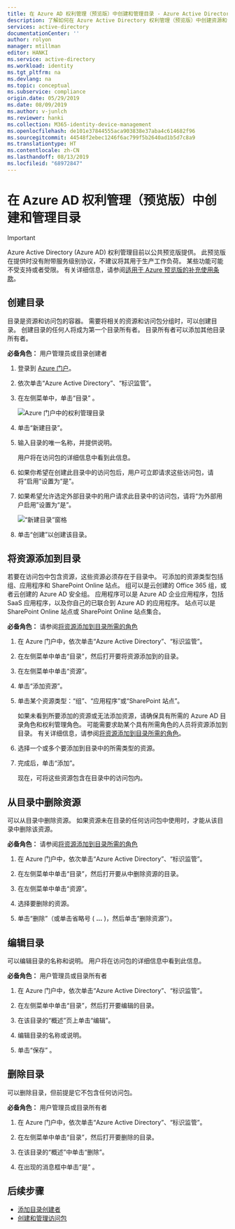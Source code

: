 ```yaml
---
title: 在 Azure AD 权利管理（预览版）中创建和管理目录 - Azure Active Directory
description: 了解如何在 Azure Active Directory 权利管理（预览版）中创建资源和访问包的新容器。
services: active-directory
documentationCenter: ''
author: rolyon
manager: mtillman
editor: HANKI
ms.service: active-directory
ms.workload: identity
ms.tgt_pltfrm: na
ms.devlang: na
ms.topic: conceptual
ms.subservice: compliance
origin.date: 05/29/2019
ms.date: 08/09/2019
ms.author: v-junlch
ms.reviewer: hanki
ms.collection: M365-identity-device-management
ms.openlocfilehash: de101e37844555aca903838e37aba4c614682f96
ms.sourcegitcommit: 44548f2ebec1246f6ac799f5b2640ad1b5d7c8a9
ms.translationtype: HT
ms.contentlocale: zh-CN
ms.lasthandoff: 08/13/2019
ms.locfileid: "68972847"
---
```

# <a name="create-and-manage-a-catalog-in-azure-ad-entitlement-management-preview"></a>在 Azure AD 权利管理（预览版）中创建和管理目录

> [!IMPORTANT]
> Azure Active Directory (Azure AD) 权利管理目前以公共预览版提供。
> 此预览版在提供时没有附带服务级别协议，不建议将其用于生产工作负荷。 某些功能可能不受支持或者受限。
> 有关详细信息，请参阅[适用于 Azure 预览版的补充使用条款](https://www.azure.cn/support/legal/)。

## <a name="create-a-catalog"></a>创建目录

目录是资源和访问包的容器。 需要将相关的资源和访问包分组时，可以创建目录。 创建目录的任何人将成为第一个目录所有者。 目录所有者可以添加其他目录所有者。

**必备角色：** 用户管理员或目录创建者

1. 登录到 [Azure 门户](https://portal.azure.cn)。

1. 依次单击“Azure Active Directory”、“标识监管”。  

1. 在左侧菜单中，单击“目录”  。

    ![Azure 门户中的权利管理目录](./media/entitlement-management-catalog-create/catalogs.png)

1. 单击“新建目录”。 

1. 输入目录的唯一名称，并提供说明。

    用户将在访问包的详细信息中看到此信息。

1. 如果你希望在创建此目录中的访问包后，用户可立即请求这些访问包，请将“启用”设置为“是”。  

1. 如果希望允许选定外部目录中的用户请求此目录中的访问包，请将“为外部用户启用”设置为“是”。  

    ![“新建目录”窗格](./media/entitlement-management-catalog-create/new-catalog.png)

1. 单击“创建”以创建该目录。 

## <a name="add-resources-to-a-catalog"></a>将资源添加到目录

若要在访问包中包含资源，这些资源必须存在于目录中。 可添加的资源类型包括组、应用程序和 SharePoint Online 站点。 组可以是云创建的 Office 365 组，或者云创建的 Azure AD 安全组。 应用程序可以是 Azure AD 企业应用程序，包括 SaaS 应用程序，以及你自己的已联合到 Azure AD 的应用程序。 站点可以是 SharePoint Online 站点或 SharePoint Online 站点集合。

**必备角色：** 请参阅[将资源添加到目录所需的角色](entitlement-management-delegate.md#required-roles-to-add-resources-to-a-catalog)

1. 在 Azure 门户中，依次单击“Azure Active Directory”、“标识监管”。  

1. 在左侧菜单中单击“目录”，然后打开要将资源添加到的目录。 

1. 在左侧菜单中单击“资源”。 

1. 单击“添加资源”。 

1. 单击某个资源类型：“组”、“应用程序”或“SharePoint 站点”。   

    如果未看到所要添加的资源或无法添加资源，请确保具有所需的 Azure AD 目录角色和权利管理角色。 可能需要求助某个具有所需角色的人员将资源添加到目录。 有关详细信息，请参阅[将资源添加到目录所需的角色](entitlement-management-delegate.md#required-roles-to-add-resources-to-a-catalog)。

1. 选择一个或多个要添加到目录中的所需类型的资源。

1. 完成后，单击“添加”。 

    现在，可将这些资源包含在目录中的访问包内。

## <a name="remove-resources-from-a-catalog"></a>从目录中删除资源

可以从目录中删除资源。 如果资源未在目录的任何访问包中使用时，才能从该目录中删除该资源。

**必备角色：** 请参阅[将资源添加到目录所需的角色](entitlement-management-delegate.md#required-roles-to-add-resources-to-a-catalog)

1. 在 Azure 门户中，依次单击“Azure Active Directory”、“标识监管”。  

1. 在左侧菜单中单击“目录”，然后打开要从中删除资源的目录。 

1. 在左侧菜单中单击“资源”。 

1. 选择要删除的资源。

1. 单击“删除”（或单击省略号 ( **...** )，然后单击“删除资源”）。  

## <a name="edit-a-catalog"></a>编辑目录

可以编辑目录的名称和说明。 用户将在访问包的详细信息中看到此信息。

**必备角色：** 用户管理员或目录所有者

1. 在 Azure 门户中，依次单击“Azure Active Directory”、“标识监管”。  

1. 在左侧菜单中单击“目录”，然后打开要编辑的目录。 

1. 在该目录的“概述”页上单击“编辑”。  

1. 编辑目录的名称或说明。

1. 单击“保存”  。

## <a name="delete-a-catalog"></a>删除目录

可以删除目录，但前提是它不包含任何访问包。

**必备角色：** 用户管理员或目录所有者

1. 在 Azure 门户中，依次单击“Azure Active Directory”、“标识监管”。  

1. 在左侧菜单中单击“目录”，然后打开要删除的目录。 

1. 在该目录的“概述”中单击“删除”。  

1. 在出现的消息框中单击“是”  。

## <a name="next-steps"></a>后续步骤

- [添加目录创建者](entitlement-management-delegate.md#add-a-catalog-creator)
- [创建和管理访问包](entitlement-management-access-package-create.md)

